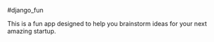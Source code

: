 #django_fun


This is a fun app designed to help you brainstorm ideas for your next amazing startup.